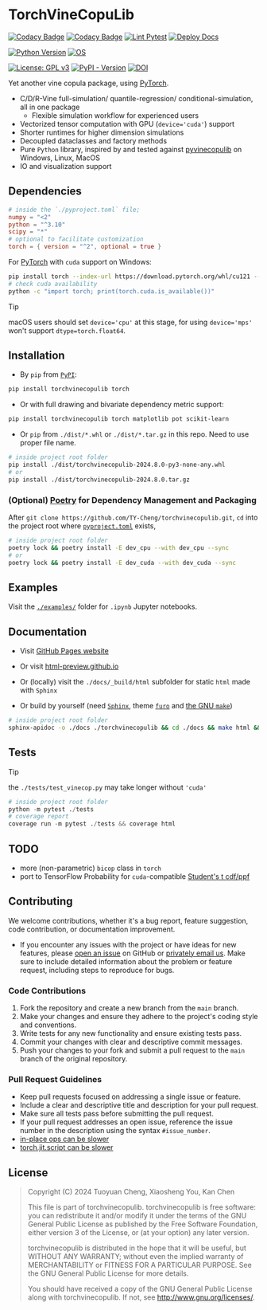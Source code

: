# TorchVineCopuLib

[![Codacy Badge](https://app.codacy.com/project/badge/Grade/e8a7a7448b2043d9bbefafc5a3ec14f7)](https://app.codacy.com/gh/TY-Cheng/torchvinecopulib/dashboard?utm_source=gh&utm_medium=referral&utm_content=&utm_campaign=Badge_grade)
[![Codacy Badge](https://app.codacy.com/project/badge/Coverage/e8a7a7448b2043d9bbefafc5a3ec14f7)](https://app.codacy.com?utm_source=gh&utm_medium=referral&utm_content=&utm_campaign=Badge_coverage)
[![Lint Pytest](https://github.com/TY-Cheng/torchvinecopulib/actions/workflows/python-package.yml/badge.svg?branch=main)](https://github.com/TY-Cheng/torchvinecopulib/actions/workflows/python-package.yml)
[![Deploy Docs](https://github.com/TY-Cheng/torchvinecopulib/actions/workflows/static.yml/badge.svg?branch=main)](https://github.com/TY-Cheng/torchvinecopulib/actions/workflows/static.yml)

[![Python Version](https://img.shields.io/badge/Python-%203.10%7C3.11%7C3.12-blue)](https://devguide.python.org/versions/#versions)
[![OS](https://img.shields.io/badge/OS-Windows%7CmacOS%7CUbuntu-blue
)](https://github.com/TY-Cheng/torchvinecopulib/actions/workflows/python-package.yml)

[![License: GPL v3](https://img.shields.io/badge/License-GPLv3-blue.svg)](https://www.gnu.org/licenses/gpl-3.0)
[![PyPI - Version](https://img.shields.io/pypi/v/torchvinecopulib?style=flat)](https://pypi.org/project/torchvinecopulib/)
[![DOI](https://zenodo.org/badge/768037665.svg)](https://zenodo.org/doi/10.5281/zenodo.10836953)


Yet another vine copula package, using [PyTorch](https://pytorch.org/get-started/locally/).

- C/D/R-Vine full-simulation/ quantile-regression/ conditional-simulation, all in one package
  - Flexible simulation workflow for experienced users
- Vectorized tensor computation with GPU (`device='cuda'`) support
- Shorter runtimes for higher dimension simulations
- Decoupled dataclasses and factory methods
- Pure `Python` library, inspired by and tested against [pyvinecopulib](https://github.com/vinecopulib/pyvinecopulib/) on Windows, Linux, MacOS
- IO and visualization support

## Dependencies

```toml
# inside the `./pyproject.toml` file;
numpy = "<2"
python = "^3.10"
scipy = "*"
# optional to facilitate customization
torch = { version = "^2", optional = true }
```

For [PyTorch](https://pytorch.org/get-started/locally/) with `cuda` support on Windows:

```bash
pip install torch --index-url https://download.pytorch.org/whl/cu121 --force-reinstall
# check cuda availability
python -c "import torch; print(torch.cuda.is_available())"
```

> [!TIP]
> macOS users should set `device='cpu'` at this stage, for using `device='mps'` won't support `dtype=torch.float64`.

## Installation

- By `pip` from [`PyPI`](https://pypi.org/project/torchvinecopulib/):
```bash
pip install torchvinecopulib torch
```
- Or with full drawing and bivariate dependency metric support:

```bash
pip install torchvinecopulib torch matplotlib pot scikit-learn
```

- Or `pip` from `./dist/*.whl` or `./dist/*.tar.gz` in this repo.
Need to use proper file name.

```bash
# inside project root folder
pip install ./dist/torchvinecopulib-2024.8.0-py3-none-any.whl
# or
pip install ./dist/torchvinecopulib-2024.8.0.tar.gz
```

### (Optional) [Poetry](https://python-poetry.org/docs/) for Dependency Management and Packaging
After `git clone https://github.com/TY-Cheng/torchvinecopulib.git`, `cd` into the project root where [`pyproject.toml`](https://github.com/TY-Cheng/torchvinecopulib/blob/main/pyproject.toml) exists,

```bash
# inside project root folder
poetry lock && poetry install -E dev_cpu --with dev_cpu --sync
# or 
poetry lock && poetry install -E dev_cuda --with dev_cuda --sync
```

## Examples

Visit the [`./examples/`](https://github.com/TY-Cheng/torchvinecopulib/tree/main/examples) folder for `.ipynb` Jupyter notebooks.

## Documentation

- Visit [GitHub Pages website](https://ty-cheng.github.io/torchvinecopulib/)

- Or visit [html-preview.github.io](https://html-preview.github.io/?url=https%3A%2F%2Fgithub.com%2FTY-Cheng%2Ftorchvinecopulib%2Fblob%2Fmain%2Fdocs%2F_build%2Fhtml%2Findex.html)

- Or (locally) visit the `./docs/_build/html` subfolder for static `html` made with `Sphinx`

- Or build by yourself (need [`Sphinx`](https://github.com/sphinx-doc/sphinx), theme [`furo`](https://github.com/pradyunsg/furo) and [the GNU `make`](https://www.gnu.org/software/make/))

```bash
# inside project root folder
sphinx-apidoc -o ./docs ./torchvinecopulib && cd ./docs && make html && cd ..
```

## Tests

> [!TIP]
> the `./tests/test_vinecop.py` may take longer without `'cuda'`

```python
# inside project root folder
python -m pytest ./tests
# coverage report
coverage run -m pytest ./tests && coverage html
```

## TODO
- more (non-parametric) `bicop` class in `torch`
- port to TensorFlow Probability for `cuda`-compatible [Student's t cdf/ppf](https://www.tensorflow.org/probability/api_docs/python/tfp/distributions/StudentT)

## Contributing

We welcome contributions, whether it's a bug report, feature suggestion, code contribution, or documentation improvement.

- If you encounter any issues with the project or have ideas for new features, please [open an issue](https://github.com/TY-Cheng/torchvinecopulib/issues/new) on GitHub or [privately email us](mailto:cty120120@gmail.com). Make sure to include detailed information about the problem or feature request, including steps to reproduce for bugs.

### Code Contributions

1. Fork the repository and create a new branch from the `main` branch.
2. Make your changes and ensure they adhere to the project's coding style and conventions.
3. Write tests for any new functionality and ensure existing tests pass.
4. Commit your changes with clear and descriptive commit messages.
5. Push your changes to your fork and submit a pull request to the `main` branch of the original repository.

### Pull Request Guidelines

- Keep pull requests focused on addressing a single issue or feature.
- Include a clear and descriptive title and description for your pull request.
- Make sure all tests pass before submitting the pull request.
- If your pull request addresses an open issue, reference the issue number in the description using the syntax `#issue_number`.
- [in-place ops can be slower](https://discuss.pytorch.org/t/are-inplace-operations-faster/61209/4)
- [torch.jit.script can be slower](https://discuss.pytorch.org/t/why-is-torch-jit-script-slower/120131/6)


## License

> Copyright (C) 2024 Tuoyuan Cheng, Xiaosheng You, Kan Chen
>
> This file is part of torchvinecopulib.
> torchvinecopulib is free software: you can redistribute it and/or modify
> it under the terms of the GNU General Public License as published by
> the Free Software Foundation, either version 3 of the License, or
> (at your option) any later version.
>
> torchvinecopulib is distributed in the hope that it will be useful,
> but WITHOUT ANY WARRANTY; without even the implied warranty of
> MERCHANTABILITY or FITNESS FOR A PARTICULAR PURPOSE. See the
> GNU General Public License for more details.
>
> You should have received a copy of the GNU General Public License
> along with torchvinecopulib. If not, see <http://www.gnu.org/licenses/>.
